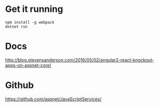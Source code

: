 # Get it running

    npm install -g webpack
	dotnet run


# Docs

http://blog.stevensanderson.com/2016/05/02/angular2-react-knockout-apps-on-aspnet-core/

# Github

https://github.com/aspnet/JavaScriptServices/
